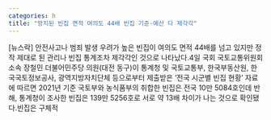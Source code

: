 ```yaml
---
categories: h
title: "방치된 빈집 면적 여의도 44배 빈집 기준·예산 다 제각각"
---
```

[뉴스락] 안전사고나 범죄 발생 우려가 높은 빈집이 여의도 면적 44배를 넘고 있지만 정작 제대로 된 관리나 빈집 통계조차 제각각인 것으로 나타났다.4일 국회 국토교통위원회 소속 장철민 더불어민주당 의원(대전 동구)이 통계청 및 국토교통부, 한국부동산원, 한국국토정보공사, 광역지방자치단체 등으로부터 제출받은 ‘전국 시군별 빈집 현황’ 자료에 따르면 2021년 기준 국토부와 농식품부의 취합한 빈집은 전국 10만 5084호인데 반해, 통계청이 조사한 빈집은 139만 5256호로 서로 약 13배 차이가 나는 것으로 확인됐다.빈집은 구체적